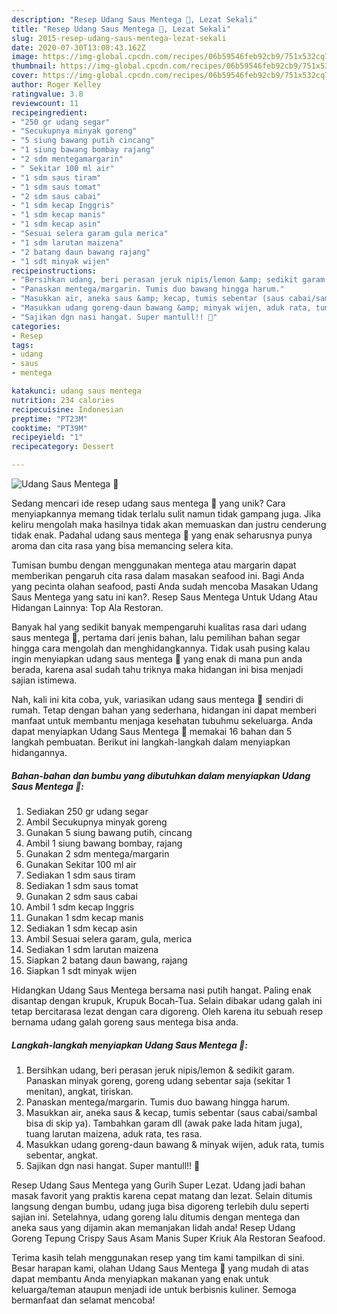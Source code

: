 ```yaml
---
description: "Resep Udang Saus Mentega 💛, Lezat Sekali"
title: "Resep Udang Saus Mentega 💛, Lezat Sekali"
slug: 2015-resep-udang-saus-mentega-lezat-sekali
date: 2020-07-30T13:08:43.162Z
image: https://img-global.cpcdn.com/recipes/06b59546feb92cb9/751x532cq70/udang-saus-mentega-💛-foto-resep-utama.jpg
thumbnail: https://img-global.cpcdn.com/recipes/06b59546feb92cb9/751x532cq70/udang-saus-mentega-💛-foto-resep-utama.jpg
cover: https://img-global.cpcdn.com/recipes/06b59546feb92cb9/751x532cq70/udang-saus-mentega-💛-foto-resep-utama.jpg
author: Roger Kelley
ratingvalue: 3.8
reviewcount: 11
recipeingredient:
- "250 gr udang segar"
- "Secukupnya minyak goreng"
- "5 siung bawang putih cincang"
- "1 siung bawang bombay rajang"
- "2 sdm mentegamargarin"
- " Sekitar 100 ml air"
- "1 sdm saus tiram"
- "1 sdm saus tomat"
- "2 sdm saus cabai"
- "1 sdm kecap Inggris"
- "1 sdm kecap manis"
- "1 sdm kecap asin"
- "Sesuai selera garam gula merica"
- "1 sdm larutan maizena"
- "2 batang daun bawang rajang"
- "1 sdt minyak wijen"
recipeinstructions:
- "Bersihkan udang, beri perasan jeruk nipis/lemon &amp; sedikit garam. Panaskan minyak goreng, goreng udang sebentar saja (sekitar 1 menitan), angkat, tiriskan."
- "Panaskan mentega/margarin. Tumis duo bawang hingga harum."
- "Masukkan air, aneka saus &amp; kecap, tumis sebentar (saus cabai/sambal bisa di skip ya). Tambahkan garam dll (awak pake lada hitam juga), tuang larutan maizena, aduk rata, tes rasa."
- "Masukkan udang goreng-daun bawang &amp; minyak wijen, aduk rata, tumis sebentar, angkat."
- "Sajikan dgn nasi hangat. Super mantull!! 🤩"
categories:
- Resep
tags:
- udang
- saus
- mentega

katakunci: udang saus mentega 
nutrition: 234 calories
recipecuisine: Indonesian
preptime: "PT23M"
cooktime: "PT39M"
recipeyield: "1"
recipecategory: Dessert

---
```



![Udang Saus Mentega 💛](https://img-global.cpcdn.com/recipes/06b59546feb92cb9/751x532cq70/udang-saus-mentega-💛-foto-resep-utama.jpg)

Sedang mencari ide resep udang saus mentega 💛 yang unik? Cara menyiapkannya memang tidak terlalu sulit namun tidak gampang juga. Jika keliru mengolah maka hasilnya tidak akan memuaskan dan justru cenderung tidak enak. Padahal udang saus mentega 💛 yang enak seharusnya punya aroma dan cita rasa yang bisa memancing selera kita.

Tumisan bumbu dengan menggunakan mentega atau margarin dapat memberikan pengaruh cita rasa dalam masakan seafood ini. Bagi Anda yang pecinta olahan seafood, pasti Anda sudah mencoba Masakan Udang Saus Mentega yang satu ini kan?. Resep Saus Mentega Untuk Udang Atau Hidangan Lainnya: Top Ala Restoran.

Banyak hal yang sedikit banyak mempengaruhi kualitas rasa dari udang saus mentega 💛, pertama dari jenis bahan, lalu pemilihan bahan segar hingga cara mengolah dan menghidangkannya. Tidak usah pusing kalau ingin menyiapkan udang saus mentega 💛 yang enak di mana pun anda berada, karena asal sudah tahu triknya maka hidangan ini bisa menjadi sajian istimewa.


Nah, kali ini kita coba, yuk, variasikan udang saus mentega 💛 sendiri di rumah. Tetap dengan bahan yang sederhana, hidangan ini dapat memberi manfaat untuk membantu menjaga kesehatan tubuhmu sekeluarga. Anda dapat menyiapkan Udang Saus Mentega 💛 memakai 16 bahan dan 5 langkah pembuatan. Berikut ini langkah-langkah dalam menyiapkan hidangannya.

<!--inarticleads1-->

##### Bahan-bahan dan bumbu yang dibutuhkan dalam menyiapkan Udang Saus Mentega 💛:

1. Sediakan 250 gr udang segar
1. Ambil Secukupnya minyak goreng
1. Gunakan 5 siung bawang putih, cincang
1. Ambil 1 siung bawang bombay, rajang
1. Gunakan 2 sdm mentega/margarin
1. Gunakan  Sekitar 100 ml air
1. Sediakan 1 sdm saus tiram
1. Sediakan 1 sdm saus tomat
1. Gunakan 2 sdm saus cabai
1. Ambil 1 sdm kecap Inggris
1. Gunakan 1 sdm kecap manis
1. Sediakan 1 sdm kecap asin
1. Ambil Sesuai selera garam, gula, merica
1. Sediakan 1 sdm larutan maizena
1. Siapkan 2 batang daun bawang, rajang
1. Siapkan 1 sdt minyak wijen


Hidangkan Udang Saus Mentega bersama nasi putih hangat. Paling enak disantap dengan krupuk, Krupuk Bocah-Tua. Selain dibakar udang galah ini tetap bercitarasa lezat dengan cara digoreng. Oleh karena itu sebuah resep bernama udang galah goreng saus mentega bisa anda. 

<!--inarticleads2-->

##### Langkah-langkah menyiapkan Udang Saus Mentega 💛:

1. Bersihkan udang, beri perasan jeruk nipis/lemon &amp; sedikit garam. Panaskan minyak goreng, goreng udang sebentar saja (sekitar 1 menitan), angkat, tiriskan.
1. Panaskan mentega/margarin. Tumis duo bawang hingga harum.
1. Masukkan air, aneka saus &amp; kecap, tumis sebentar (saus cabai/sambal bisa di skip ya). Tambahkan garam dll (awak pake lada hitam juga), tuang larutan maizena, aduk rata, tes rasa.
1. Masukkan udang goreng-daun bawang &amp; minyak wijen, aduk rata, tumis sebentar, angkat.
1. Sajikan dgn nasi hangat. Super mantull!! 🤩


Resep Udang Saus Mentega yang Gurih Super Lezat. Udang jadi bahan masak favorit yang praktis karena cepat matang dan lezat. Selain ditumis langsung dengan bumbu, udang juga bisa digoreng terlebih dulu seperti sajian ini. Setelahnya, udang goreng lalu ditumis dengan mentega dan aneka saus yang dijamin akan memanjakan lidah anda! Resep Udang Goreng Tepung Crispy Saus Asam Manis Super Kriuk Ala Restoran Seafood. 

Terima kasih telah menggunakan resep yang tim kami tampilkan di sini. Besar harapan kami, olahan Udang Saus Mentega 💛 yang mudah di atas dapat membantu Anda menyiapkan makanan yang enak untuk keluarga/teman ataupun menjadi ide untuk berbisnis kuliner. Semoga bermanfaat dan selamat mencoba!
